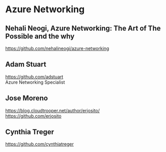 # Azure Networking

## Nehali Neogi, Azure Networking: The Art of The Possible and the why
https://github.com/nehalineogi/azure-networking

## Adam Stuart
https://github.com/adstuart \
Azure Networking Specialist

## Jose Moreno
https://blog.cloudtrooper.net/author/erjosito/ \
https://github.com/erjosito

## Cynthia Treger
https://github.com/cynthiatreger
